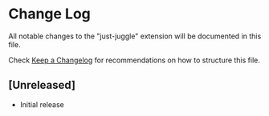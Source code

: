 # Change Log

All notable changes to the "just-juggle" extension will be documented in this file.

Check [Keep a Changelog](http://keepachangelog.com/) for recommendations on how to structure this file.

## [Unreleased]

- Initial release